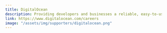 ```yaml
---
title: DigitalOcean
description: Providing developers and businesses a reliable, easy-to-use cloud computing platform of virtual servers, object storage, and more.
link: https://www.digitalocean.com/careers
image: "/assets/img/supporters/digitalocean.png"
---
```

